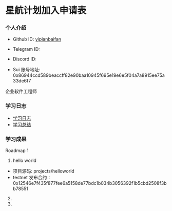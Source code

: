 # 星航计划加入申请表

### 个人介绍

- Github ID: [yipianbaifan](https://github.com/yipianbaifan)

- Telegram ID:

- Discord ID:

- Sui 账号地址: 0x86944ccd589beaccff82e90baa10945f695e19e6e5f04a7a8915ee75a33de6f7

企业软件工程师

### 学习日志

- [学习日志](journal.md)
- [学习总结](summary.md)

### 学习成果

Roadmap 1

1. hello world

- 项目源码: projects/helloworld
- testnet 发布合约：0x12546e7f435f877fee6a5158de77bdc1b034b3056392f1b5cbd2508f3bb78551

2.

3.
